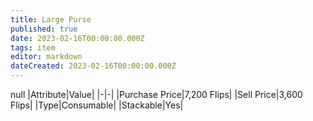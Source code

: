 ```yaml
---
title: Large Purse
published: true
date: 2023-02-16T00:00:00.000Z
tags: item
editor: markdown
dateCreated: 2023-02-16T00:00:00.000Z
---
```


null
|Attribute|Value|
|-|-|
|Purchase Price|7,200 Flips|
|Sell Price|3,600 Flips|
|Type|Consumable|
|Stackable|Yes|

